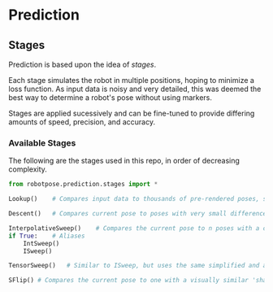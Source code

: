 # Prediction

## Stages

Prediction is based upon the idea of *stages*.

Each stage simulates the robot in multiple positions, hoping to minimize a loss function. As input data is noisy and very detailed, this was deemed the best way to determine a robot's pose without using markers.

Stages are applied sucessively and can be fine-tuned to provide differing amounts of speed, precision, and accuracy.

### Available Stages

The following are the stages used in this repo, in order of decreasing complexity.

```python
from robotpose.prediction.stages import *

Lookup()    # Compares input data to thousands of pre-rendered poses, selecting the closest using a simplified loss function with GPU acceleration.

Descent()   # Compares current pose to poses with very small differences. The magnitude of change of the joint angles decreases as this progresses.

InterpolativeSweep()    # Compares the current pose to n poses with a certain joint or set of joints in a range of positions. Tries to interpolate loss to find a minima.
if True:    # Aliases
    IntSweep()
    ISweep()

TensorSweep()   # Similar to ISweep, but uses the same simplified and accelerated loss function as Lookup(), although poses are rendered in realtime.

SFlip() # Compares the current pose to one with a visually similar 'shadow' that is often a relative minimum of the loss function.
```
